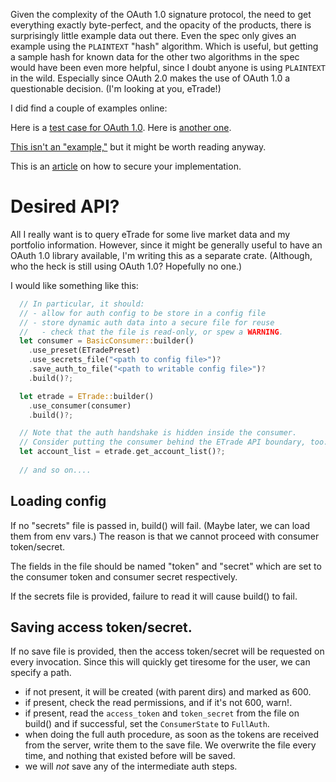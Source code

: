 Given the complexity of the OAuth 1.0 signature protocol, the need to get everything exactly 
byte-perfect, and the opacity of the products, there is surprisingly little example data out
there. Even the spec only gives an example using the `PLAINTEXT` "hash" algorithm. Which is 
useful, but getting a sample hash for known data for the other two algorithms in the spec would have
been even more helpful, since I doubt anyone is using `PLAINTEXT` in the wild. Especially since
OAuth 2.0 makes the use of OAuth 1.0 a questionable decision. (I'm looking at you, eTrade!)

I did find a couple of examples online:

Here is a [test case for OAuth 1.0](https://wiki.oauth.net/w/page/12238556/TestCases).
Here is [another one](https://lti.tools/oauth/).

[This isn't an "example,"](https://help.akana.com/content/current/cm/api_oauth/aaref/Ref_OAuth_AuthorizationHeader_10a.htm)
but it might be worth reading anyway.

This is an [article](https://www.testim.io/blog/how-to-test-oauth-authentication/) on how to secure your implementation.

# Desired API?

All I really want is to query eTrade for some live market data and my portfolio information. 
However, since it might be generally useful to have an OAuth 1.0 library available, I'm writing
this as a separate crate. (Although, who the heck is still using OAuth 1.0? Hopefully no one.)

I would like something like this:

```rust
  // In particular, it should:
  // - allow for auth config to be store in a config file
  // - store dynamic auth data into a secure file for reuse
  //   - check that the file is read-only, or spew a WARNING.
  let consumer = BasicConsumer::builder()
    .use_preset(ETradePreset)
    .use_secrets_file("<path to config file>")?
    .save_auth_to_file("<path to writable config file>")?
    .build()?;

  let etrade = ETrade::builder()
    .use_consumer(consumer)
    .build()?;

  // Note that the auth handshake is hidden inside the consumer.
  // Consider putting the consumer behind the ETrade API boundary, too.
  let account_list = etrade.get_account_list()?;
  
  // and so on....
```

## Loading config

If no "secrets" file is passed in, build() will fail. (Maybe later, we can load them from env vars.)
The reason is that we cannot proceed with consumer token/secret.

The fields in the file should be named "token" and "secret" which are set to the consumer token and 
consumer secret respectively.

If the secrets file is provided, failure to read it will cause build() to fail.

## Saving access token/secret.

If no save file is provided, then the access token/secret will be requested on every invocation.
Since this will quickly get tiresome for the user, we can specify a path. 
- if not present, it will be created (with parent dirs) and marked as 600. 
- if present, check the read permissions, and if it's not 600, warn!.
- if present, read the `access_token` and `token_secret` from the file on build() and if successful, 
  set the `ConsumerState` to `FullAuth`.
- when doing the full auth procedure, as soon as the tokens are received from the server, write them
  to the save file. We overwrite the file every time, and nothing that existed before will be saved.
- we will _not_ save any of the intermediate auth steps.

